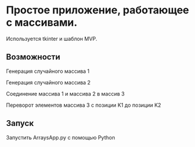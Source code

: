 # Простое приложение, работающее с массивами.
Используется tkinter и шаблон MVP.
## Возможности
Генерация случайного массива 1

Генерация случайного массива 2

Соединение массива 1 и массива 2 в массив 3

Переворот элементов массива 3 с позиции K1 до позиции K2
## Запуск
Запустить ArraysApp.py с помощью Python